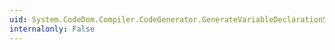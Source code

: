 ```yaml
---
uid: System.CodeDom.Compiler.CodeGenerator.GenerateVariableDeclarationStatement(System.CodeDom.CodeVariableDeclarationStatement)
internalonly: False
---
```

